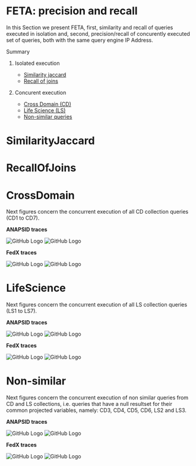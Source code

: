 # FETA: precision and recall

In this Section we present FETA, first, similarity and recall of queries executed in isolation and, second, precision/recall of concurently executed set of queries, both with the same query engine IP Address.

Summary

1. Isolated execution
   * [Similarity jaccard](https://github.com/coumbaya/feta/blob/master/fedbench_precision_recall.md#similarityjaccard)
   * [Recall of joins](https://github.com/coumbaya/feta/blob/master/fedbench_precision_recall.md#recallofjoins)

2. Concurent execution
   * [Cross Domain (CD)](https://github.com/coumbaya/feta/blob/master/fedbench_precision_recall.md#crossdomain)
   * [Life Science (LS)](https://github.com/coumbaya/feta/blob/master/fedbench_precision_recall.md#lifescience)
   * [Non-similar queries](https://github.com/coumbaya/feta/blob/master/fedbench_precision_recall.md#non-similar)


# SimilarityJaccard

# RecallOfJoins


# CrossDomain

Next figures concern the concurrent execution of all CD collection queries (CD1 to CD7).

**ANAPSID traces**

![GitHub Logo](https://github.com/coumbaya/feta/blob/master/execution_figures/ANAPSID_CD_pairJoins_precision_all_traces.jpeg)
![GitHub Logo](https://github.com/coumbaya/feta/blob/master/execution_figures/ANAPSID_CD_pairJoins_recall_all_mixages.jpeg)


**FedX traces**

![GitHub Logo](https://github.com/coumbaya/feta/blob/master/execution_figures/FEDX_CD_pairJoins_precision_all_mixages.jpeg)
![GitHub Logo](https://github.com/coumbaya/feta/blob/master/execution_figures/FEDX_CD_pairJoins_recall_all_mixages.jpeg)

# LifeScience

Next figures concern the concurrent execution of all LS collection queries (LS1 to LS7).

**ANAPSID traces**

![GitHub Logo](https://github.com/coumbaya/feta/blob/master/execution_figures/ANAPSID_LS_pairJoins_precision_all_traces.jpeg)
![GitHub Logo](https://github.com/coumbaya/feta/blob/master/execution_figures/ANAPSID_LS_pairJoins_recall_all_mixages.jpeg)


**FedX traces**

![GitHub Logo](https://github.com/coumbaya/feta/blob/master/execution_figures/FEDX_LS_pairJoins_precision_all_mixages.jpeg)
![GitHub Logo](https://github.com/coumbaya/feta/blob/master/execution_figures/FEDX_LS_pairJoins_recall_all_mixages.jpeg)

# Non-similar

Next figures concern the concurrent execution of non similar queries from CD and LS collections, i.e. queries that have a null resultset for their common projected variables, namely: CD3, CD4, CD5, CD6, LS2 and LS3.

**ANAPSID traces**

![GitHub Logo](https://github.com/coumbaya/feta/blob/master/execution_figures/ANAPSID_MX_pairJoins_precision_all_traces.jpeg)
![GitHub Logo](https://github.com/coumbaya/feta/blob/master/execution_figures/ANAPSID_MX_pairJoins_recall_all_mixages.jpeg)


**FedX traces**

![GitHub Logo](https://github.com/coumbaya/feta/blob/master/execution_figures/FEDX_MX_pairJoins_precision_all_mixages.jpeg)
![GitHub Logo](https://github.com/coumbaya/feta/blob/master/execution_figures/FEDX_MX_pairJoins_recall_all_mixages.jpeg)
